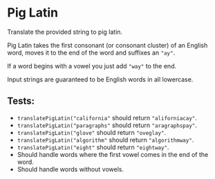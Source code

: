 # Pig Latin

Translate the provided string to pig latin.

Pig Latin takes the first consonant (or consonant cluster) of an English word, moves it to the end of the word and suffixes an `"ay"`.

If a word begins with a vowel you just add `"way"` to the end.

Input strings are guaranteed to be English words in all lowercase.

## Tests:

-   `translatePigLatin("california"` should return `"aliforniacay"`.
-   `translatePigLatin("paragraphs"` should return `"aragraphspay"`.
-   `translatePigLatin("glove"` should return `"oveglay"`.
-   `translatePigLatin("algorithm"` should return `"algorithmway"`.
-   `translatePigLatin("eight"` should return `"eightway"`.
-   Should handle words where the first vowel comes in the end of the word.
-   Should handle words without vowels.
